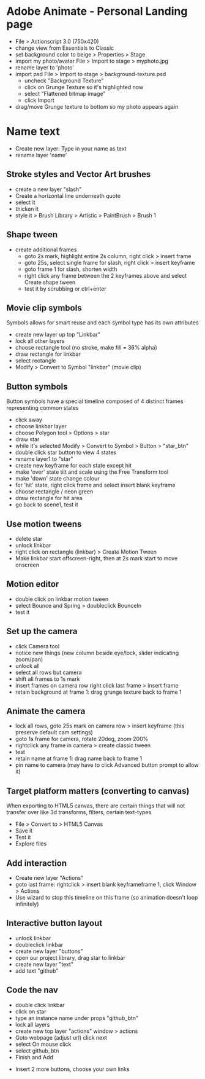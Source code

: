 # Adobe Animate - Personal Landing page

- File > Actionscript 3.0 (750x420)
- change view from Essentials to Classic
- set background color to beige > Properties > Stage
- import my photo/avatar File > Import to stage > myphoto.jpg
- rename layer to 'photo'
- import psd File > Import to stage > background-texture.psd
  - uncheck "Background Texture"
  - click on Grunge Texture so it's highlighted now
  - select "Flattened bitmap image"
  - click Import
- drag/move Grunge texture to bottom so my photo appears again

# Name text

- Create new layer: Type in your name as text
- rename layer 'name'

## Stroke styles and Vector Art brushes

- create a new layer "slash"
- Create a horizontal line underneath quote
- select it
- thicken it
- style it > Brush Library > Artistic > PaintBrush > Brush 1

## Shape tween

- create additional frames
  - goto 2s mark, highlight entire 2s column, right click > insert frame
  - goto 25s, select single frame for slash, right click > insert keyframe
  - goto frame 1 for slash, shorten width
  - right click any frame between the 2 keyframes above and select Create shape tween
  - test it by scrubbing or ctrl+enter

## Movie clip symbols

Symbols allows for smart reuse and each symbol type has its own attributes

- create new layer up top "Linkbar"
- lock all other layers
- choose rectangle tool (no stroke, make fill = 36% alpha)
- draw rectangle for linkbar
- select rectangle
- Modify > Convert to Symbol "linkbar" (movie clip)

## Button symbols

Button symbols have a special timeline composed of 4 distinct frames representing common states

- click away
- choose linkbar layer
- choose Polygon tool > Options > star
- draw star
- while it's selected Modify > Convert to Symbol > Button > "star_btn"
- double click star button to view 4 states
- rename layer1 to "star"
- create new keyframe for each state except hit
- make 'over' state tilt and scale using the Free Transform tool
- make 'down' state change colour
- for 'hit' state, right cilck frame and select insert blank keyframe
- choose rectangle / neon green
- draw rectangle for hit area
- go back to scene1, test it

## Use motion tweens

- delete star
- unlock linkbar
- right click on rectangle (linkbar) > Create Motion Tween
- Make linkbar start offscreen-right, then at 2s mark start to move onscreen

## Motion editor

- double click on linkbar motion tween
- select Bounce and Spring > doubleclick BounceIn
- test it

## Set up the camera

- click Camera tool
- notice new things (new column beside eye/lock, slider indicating zoom/pan)
- unlock all
- select all rows but camera
- shift all frames to 1s mark
- insert frames on camera row right click last frame > insert frame
- retain background at frame 1: drag grunge texture back to frame 1

## Animate the camera

- lock all rows, goto 25s mark on camera row > insert keyframe (this preserve default cam settings)
- goto 1s frame for camera, rotate 20deg, zoom 200%
- rightclick any frame in camera > create classic tween
- test
- retain name at frame 1: drag name back to frame 1
- pin name to camera (may have to click Advanced button prompt to allow it)

## Target platform matters (converting to canvas)

When exporting to HTML5 canvas, there are certain things that will not transfer over like 3d transforms, filters, certain text-types

- File > Convert to > HTML5 Canvas
- Save it
- Test it
- Explore files

## Add interaction

- Create new layer "Actions"
- goto last frame: rightclick > insert blank keyframeframe 1, click Window > Actions
- Use wizard to stop this timeline on this frame (so animation doesn't loop infinitely)

## Interactive button layout

- unlock linkbar
- doubleclick linkbar
- create new layer "buttons"
- open our project library, drag star to linkbar
- create new layer "text"
- add text "github"

## Code the nav

- double click linkbar
- click on star
- type an instance name under props "github_btn"
- lock all layers
- create new top layer "actions" window > actions
- Goto webpage (adjust url) click next
- select On mouse click
- select github_btn
- Finish and Add

* Insert 2 more buttons, choose your own links
